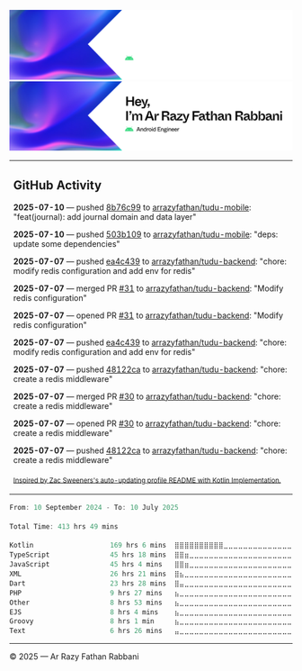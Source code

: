 ![Ar Razy Fathan Rabbani Banner](https://github.com/arrazyfathan/arrazyfathan/blob/main/media/banner-dark.png#gh-dark-mode-only)
![Ar Razy Fathan Rabbani Banner](https://github.com/arrazyfathan/arrazyfathan/blob/main/media/banner-light.png#gh-light-mode-only)

<table><tr><td valign="top" width="100%">    

## GitHub Activity

**2025-07-10** — pushed [8b76c99](https://github.com/arrazyfathan/tudu-mobile/commits/8b76c99bfb1df389d5e86a6c9bd2d7c72d45cb10) to [arrazyfathan/tudu-mobile](https://github.com/arrazyfathan/tudu-mobile): "feat(journal): add journal domain and data layer"

**2025-07-10** — pushed [503b109](https://github.com/arrazyfathan/tudu-mobile/commits/503b109203235d795afcbaf26779b2954a226223) to [arrazyfathan/tudu-mobile](https://github.com/arrazyfathan/tudu-mobile): "deps: update some dependencies"

**2025-07-07** — pushed [ea4c439](https://github.com/arrazyfathan/tudu-backend/commits/ea4c439b207718025ac80eca3904eff0886b4905) to [arrazyfathan/tudu-backend](https://github.com/arrazyfathan/tudu-backend): "chore: modify redis configuration and add env for redis"

**2025-07-07** — merged PR [#31](https://github.com/arrazyfathan/tudu-backend/pull/31) to [arrazyfathan/tudu-backend](https://github.com/arrazyfathan/tudu-backend): "Modify redis configuration"

**2025-07-07** — opened PR [#31](https://github.com/arrazyfathan/tudu-backend/pull/31) to [arrazyfathan/tudu-backend](https://github.com/arrazyfathan/tudu-backend): "Modify redis configuration"

**2025-07-07** — pushed [ea4c439](https://github.com/arrazyfathan/tudu-backend/commits/ea4c439b207718025ac80eca3904eff0886b4905) to [arrazyfathan/tudu-backend](https://github.com/arrazyfathan/tudu-backend): "chore: modify redis configuration and add env for redis"

**2025-07-07** — pushed [48122ca](https://github.com/arrazyfathan/tudu-backend/commits/48122ca986a8e8fdb485af4657a09c50c95eea2e) to [arrazyfathan/tudu-backend](https://github.com/arrazyfathan/tudu-backend): "chore: create a redis middleware"

**2025-07-07** — merged PR [#30](https://github.com/arrazyfathan/tudu-backend/pull/30) to [arrazyfathan/tudu-backend](https://github.com/arrazyfathan/tudu-backend): "chore: create a redis middleware"

**2025-07-07** — opened PR [#30](https://github.com/arrazyfathan/tudu-backend/pull/30) to [arrazyfathan/tudu-backend](https://github.com/arrazyfathan/tudu-backend): "chore: create a redis middleware"

**2025-07-07** — pushed [48122ca](https://github.com/arrazyfathan/tudu-backend/commits/48122ca986a8e8fdb485af4657a09c50c95eea2e) to [arrazyfathan/tudu-backend](https://github.com/arrazyfathan/tudu-backend): "chore: create a redis middleware"
                
<sub><a href="https://github.com/ZacSweers/ZacSweers/">Inspired by Zac Sweeners's auto-updating profile README with Kotlin Implementation.</a></sub>
</table>

<!--START_SECTION:waka-->

```kotlin
From: 10 September 2024 - To: 10 July 2025

Total Time: 413 hrs 49 mins

Kotlin                   169 hrs 6 mins  ⣿⣿⣿⣿⣿⣿⣿⣿⣿⣿⣀⣀⣀⣀⣀⣀⣀⣀⣀⣀⣀⣀⣀⣀⣀   40.01 %
TypeScript               45 hrs 18 mins  ⣿⣿⣶⣀⣀⣀⣀⣀⣀⣀⣀⣀⣀⣀⣀⣀⣀⣀⣀⣀⣀⣀⣀⣀⣀   10.72 %
JavaScript               45 hrs 4 mins   ⣿⣿⣶⣀⣀⣀⣀⣀⣀⣀⣀⣀⣀⣀⣀⣀⣀⣀⣀⣀⣀⣀⣀⣀⣀   10.66 %
XML                      26 hrs 21 mins  ⣿⣦⣀⣀⣀⣀⣀⣀⣀⣀⣀⣀⣀⣀⣀⣀⣀⣀⣀⣀⣀⣀⣀⣀⣀   06.24 %
Dart                     23 hrs 28 mins  ⣿⣤⣀⣀⣀⣀⣀⣀⣀⣀⣀⣀⣀⣀⣀⣀⣀⣀⣀⣀⣀⣀⣀⣀⣀   05.55 %
PHP                      9 hrs 27 mins   ⣦⣀⣀⣀⣀⣀⣀⣀⣀⣀⣀⣀⣀⣀⣀⣀⣀⣀⣀⣀⣀⣀⣀⣀⣀   02.24 %
Other                    8 hrs 53 mins   ⣦⣀⣀⣀⣀⣀⣀⣀⣀⣀⣀⣀⣀⣀⣀⣀⣀⣀⣀⣀⣀⣀⣀⣀⣀   02.10 %
EJS                      8 hrs 4 mins    ⣦⣀⣀⣀⣀⣀⣀⣀⣀⣀⣀⣀⣀⣀⣀⣀⣀⣀⣀⣀⣀⣀⣀⣀⣀   01.91 %
Groovy                   8 hrs 1 min     ⣦⣀⣀⣀⣀⣀⣀⣀⣀⣀⣀⣀⣀⣀⣀⣀⣀⣀⣀⣀⣀⣀⣀⣀⣀   01.90 %
Text                     6 hrs 26 mins   ⣤⣀⣀⣀⣀⣀⣀⣀⣀⣀⣀⣀⣀⣀⣀⣀⣀⣀⣀⣀⣀⣀⣀⣀⣀   01.52 %
```

<!--END_SECTION:waka-->

---
© 2025 — Ar Razy Fathan Rabbani